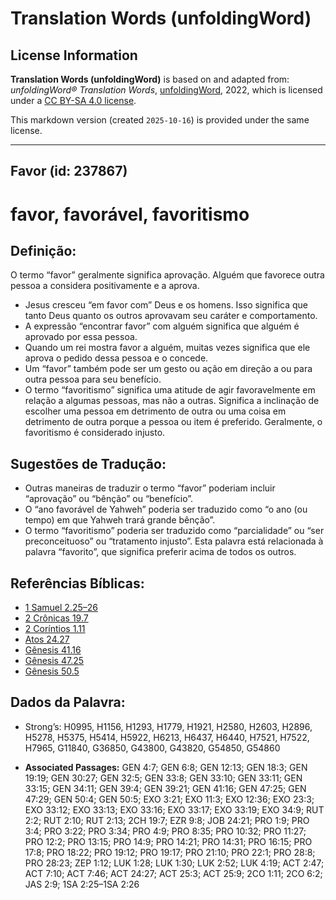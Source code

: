 # Translation Words (unfoldingWord)

## License Information

**Translation Words (unfoldingWord)** is based on and adapted from: _unfoldingWord® Translation Words_, [unfoldingWord](https://unfoldingword.org/utw), 2022, which is licensed under a [CC BY-SA 4.0 license](https://creativecommons.org/licenses/by-sa/4.0/legalcode.en).

This markdown version (created `2025-10-16`) is provided under the same license.



--------------------------------

## Favor (id: 237867)

favor, favorável, favoritismo
=============================

Definição:
----------

O termo “favor” geralmente significa aprovação. Alguém que favorece outra pessoa a considera positivamente e a aprova.

* Jesus cresceu “em favor com” Deus e os homens. Isso significa que tanto Deus quanto os outros aprovavam seu caráter e comportamento.
* A expressão “encontrar favor” com alguém significa que alguém é aprovado por essa pessoa.
* Quando um rei mostra favor a alguém, muitas vezes significa que ele aprova o pedido dessa pessoa e o concede.
* Um “favor” também pode ser um gesto ou ação em direção a ou para outra pessoa para seu benefício.
* O termo “favoritismo” significa uma atitude de agir favoravelmente em relação a algumas pessoas, mas não a outras. Significa a inclinação de escolher uma pessoa em detrimento de outra ou uma coisa em detrimento de outra porque a pessoa ou item é preferido. Geralmente, o favoritismo é considerado injusto.

Sugestões de Tradução:
----------------------

* Outras maneiras de traduzir o termo “favor” poderiam incluir “aprovação” ou “bênção” ou “benefício”.
* O “ano favorável de Yahweh” poderia ser traduzido como “o ano (ou tempo) em que Yahweh trará grande bênção”.
* O termo “favoritismo” poderia ser traduzido como “parcialidade” ou “ser preconceituoso” ou “tratamento injusto”. Esta palavra está relacionada à palavra “favorito”, que significa preferir acima de todos os outros.

Referências Bíblicas:
---------------------

* [1 Samuel 2\.25–26](https://ref.ly/1Sam2:25-1Sam2:26)
* [2 Crônicas 19\.7](https://ref.ly/2Chr19:7)
* [2 Coríntios 1\.11](https://ref.ly/2Cor1:11)
* [Atos 24\.27](https://ref.ly/Acts24:27)
* [Gênesis 41\.16](https://ref.ly/Gen41:16)
* [Gênesis 47\.25](https://ref.ly/Gen47:25)
* [Gênesis 50\.5](https://ref.ly/Gen50:5)

Dados da Palavra:
-----------------

* Strong’s: H0995, H1156, H1293, H1779, H1921, H2580, H2603, H2896, H5278, H5375, H5414, H5922, H6213, H6437, H6440, H7521, H7522, H7965, G11840, G36850, G43800, G43820, G54850, G54860

* **Associated Passages:** GEN 4:7; GEN 6:8; GEN 12:13; GEN 18:3; GEN 19:19; GEN 30:27; GEN 32:5; GEN 33:8; GEN 33:10; GEN 33:11; GEN 33:15; GEN 34:11; GEN 39:4; GEN 39:21; GEN 41:16; GEN 47:25; GEN 47:29; GEN 50:4; GEN 50:5; EXO 3:21; EXO 11:3; EXO 12:36; EXO 23:3; EXO 33:12; EXO 33:13; EXO 33:16; EXO 33:17; EXO 33:19; EXO 34:9; RUT 2:2; RUT 2:10; RUT 2:13; 2CH 19:7; EZR 9:8; JOB 24:21; PRO 1:9; PRO 3:4; PRO 3:22; PRO 3:34; PRO 4:9; PRO 8:35; PRO 10:32; PRO 11:27; PRO 12:2; PRO 13:15; PRO 14:9; PRO 14:21; PRO 14:31; PRO 16:15; PRO 17:8; PRO 18:22; PRO 19:12; PRO 19:17; PRO 21:10; PRO 22:1; PRO 28:8; PRO 28:23; ZEP 1:12; LUK 1:28; LUK 1:30; LUK 2:52; LUK 4:19; ACT 2:47; ACT 7:10; ACT 7:46; ACT 24:27; ACT 25:3; ACT 25:9; 2CO 1:11; 2CO 6:2; JAS 2:9; 1SA 2:25–1SA 2:26

